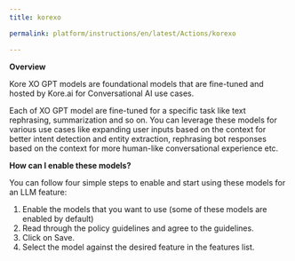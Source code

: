 ```yaml
---
title: korexo

permalink: platform/instructions/en/latest/Actions/korexo

---
```


<base target="_blank">
<container>

**Overview**
 
Kore XO GPT models are foundational models that are fine-tuned and hosted by Kore.ai for Conversational AI use cases.

Each of XO GPT model are fine-tuned for a specific task like text rephrasing, summarization and so on. You can leverage these models for various use cases like expanding user inputs based on the context for better intent detection and entity extraction, rephrasing bot responses based on the context for more human-like conversational experience etc. 

</container>

<container>

**How can I enable these models?**
 
You can follow four simple steps to enable and start using these models for an LLM feature:

1. Enable the models that you want to use (some of these models are enabled by default)
2. Read through the policy guidelines and agree to the guidelines.
3. Click on Save.
4. Select the model against the desired feature in the features list.

</container>

